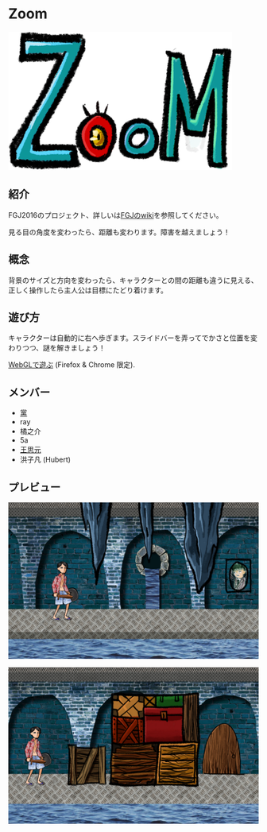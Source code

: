 # Zoom

<img src="/Arts/start-end/logo.PNG" alt="Logo" width="450px"/>

## 紹介

FGJ2016のプロジェクト、詳しいは[FGJのwiki]((http://fgj.igda.jp/dokuwiki/doku.php?id=team:taipeiiii_a))を参照してください。

見る目の角度を変わったら、距離も変わります。障害を越えましょう！

## 概念

背景のサイズと方向を変わったら、キャラクターとの間の距離も違うに見える、正しく操作したら主人公は目標にたどり着けます。

## 遊び方

キャラクターは自動的に右へ歩ぎます。スライドバーを弄ってでかさと位置を変わりつつ、謎を解きましょう！

[WebGLで遊ぶ]((http://twsiyuan.com/fgj-2016)) (Firefox & Chrome 限定).

## メンバー

* [黨](https://www.facebook.com/chuansiang.dang)
* ray
* 橘之介
* 5a
* [王思元](http://twsiyuan.com/)
* 洪子凡 (Hubert)

## プレビュー

![プレビュー1](/Arts/gameshot/01.jpg)

![プレビュー2](/Arts/gameshot/03.jpg)
